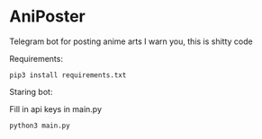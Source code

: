 # AniPoster
Telegram bot for posting anime arts
I warn you, this is shitty code

Requirements:

```
pip3 install requirements.txt
```

Staring bot:

Fill in api keys in main.py

```
python3 main.py
```
